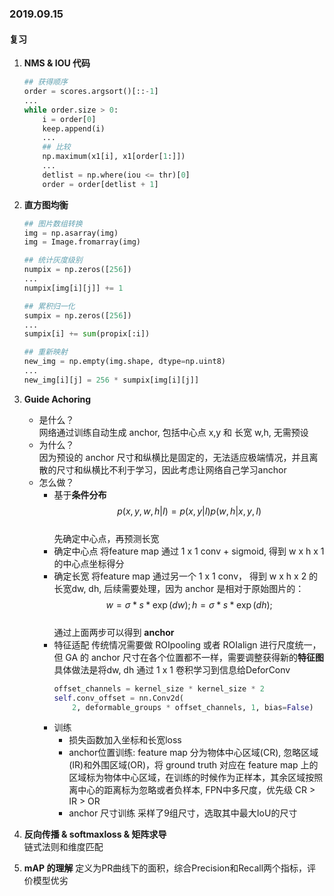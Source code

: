 ### 2019.09.15

#### 复习  
1. **NMS & IOU 代码**
    ```python
    ## 获得顺序
    order = scores.argsort()[::-1]
    ...
    while order.size > 0:
        i = order[0]
        keep.append(i)
        ...
        ## 比较
        np.maximum(x1[i], x1[order[1:]])
        ...
        detlist = np.where(iou <= thr)[0]
        order = order[detlist + 1]

    ```
    

2. **直方图均衡**  
   ```python
   ## 图片数组转换
   img = np.asarray(img)
   img = Image.fromarray(img)

   ## 统计灰度级别
   numpix = np.zeros([256])
   ...
   numpix[img[i][j]] += 1

   ## 累积归一化
   sumpix = np.zeros([256])
   ...
   sumpix[i] += sum(propix[:i])

   ## 重新映射  
   new_img = np.empty(img.shape, dtype=np.uint8)
   ...
   new_img[i][j] = 256 * sumpix[img[i][j]]

   ``` 

3. **Guide Achoring**  
    - 是什么？  
      网络通过训练自动生成 anchor, 包括中心点 x,y 和 长宽 w,h, 无需预设
    - 为什么？  
      因为预设的 anchor 尺寸和纵横比是固定的，无法适应极端情况，并且离散的尺寸和纵横比不利于学习，因此考虑让网络自己学习anchor
    - 怎么做？
      - 基于**条件分布**   
        $$p(x,y,w,h|I) = p(x,y|I)p(w,h|x,y,I)$$  
        先确定中心点，再预测长宽
      - 确定中心点 
        将feature map 通过 1 x 1 conv + sigmoid, 得到 w x h x 1 的中心点坐标得分
      - 确定长宽
        将feature map 通过另一个 1 x 1 conv， 得到 w x h x 2 的长宽dw, dh, 后续需要处理，因为 anchor 是相对于原始图片的：  
        $$
        w = \sigma * s * \exp(dw); h = \sigma * s * \exp(dh); 
        $$  
        通过上面两步可以得到 **anchor**
      - 特征适配
        传统情况需要做 ROIpooling 或者 ROIalign 进行尺度统一，但 GA 的 anchor 尺寸在各个位置都不一样，需要调整获得新的**特征图** 
        具体做法是将dw, dh 通过 1 x 1 卷积学习到信息给DeforConv
        ```python
        offset_channels = kernel_size * kernel_size * 2
        self.conv_offset = nn.Conv2d(
            2, deformable_groups * offset_channels, 1, bias=False)
        ```
      - 训练
        - 损失函数加入坐标和长宽loss
        - anchor位置训练: feature map 分为物体中心区域(CR), 忽略区域(IR)和外围区域(OR)，将 ground truth 对应在 feature map 上的区域标为物体中心区域，在训练的时候作为正样本，其余区域按照离中心的距离标为忽略或者负样本, FPN中多尺度，优先级 CR > IR > OR
        - anchor 尺寸训练
        采样了9组尺寸，选取其中最大IoU的尺寸


4. **反向传播 & softmaxloss & 矩阵求导**  
   链式法则和维度匹配

5. **mAP 的理解**
   定义为PR曲线下的面积，综合Precision和Recall两个指标，评价模型优劣
 
